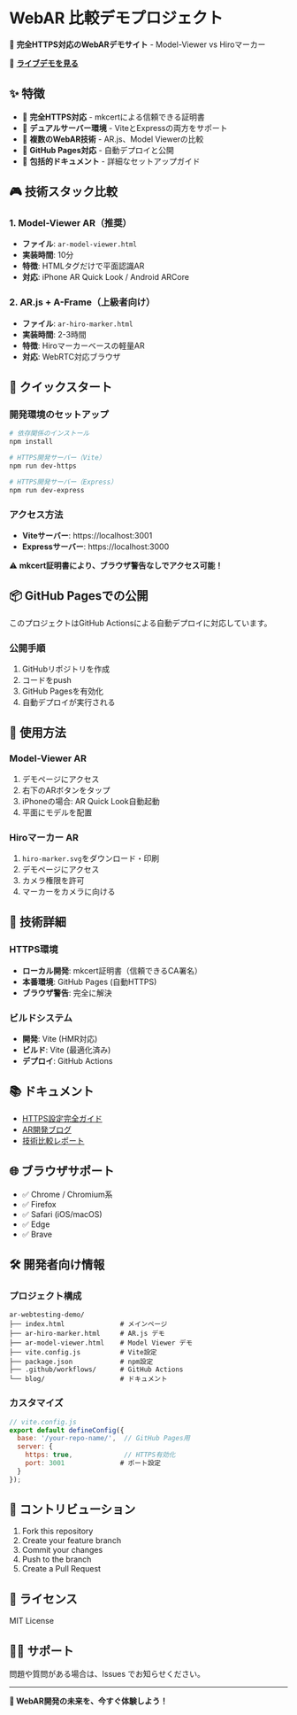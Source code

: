 # WebAR 比較デモプロジェクト

🚀 **完全HTTPS対応のWebARデモサイト** - Model-Viewer vs Hiroマーカー

🌟 **[ライブデモを見る](https://yamac-music.github.io/ar-webtesting-demo/)**

## ✨ 特徴

- 📱 **完全HTTPS対応** - mkcertによる信頼できる証明書
- 🚀 **デュアルサーバー環境** - ViteとExpressの両方をサポート
- 🎯 **複数のWebAR技術** - AR.js、Model Viewerの比較
- 🔧 **GitHub Pages対応** - 自動デプロイと公開
- 📖 **包括的ドキュメント** - 詳細なセットアップガイド

## 🎮 技術スタック比較

### 1. Model-Viewer AR（推奨）
- **ファイル**: `ar-model-viewer.html`
- **実装時間**: 10分
- **特徴**: HTMLタグだけで平面認識AR
- **対応**: iPhone AR Quick Look / Android ARCore

### 2. AR.js + A-Frame（上級者向け）
- **ファイル**: `ar-hiro-marker.html`
- **実装時間**: 2-3時間
- **特徴**: Hiroマーカーベースの軽量AR
- **対応**: WebRTC対応ブラウザ

## 🚀 クイックスタート

### 開発環境のセットアップ
```bash
# 依存関係のインストール
npm install

# HTTPS開発サーバー（Vite）
npm run dev-https

# HTTPS開発サーバー（Express）
npm run dev-express
```

### アクセス方法
- **Viteサーバー**: https://localhost:3001
- **Expressサーバー**: https://localhost:3000

⚠️ **mkcert証明書により、ブラウザ警告なしでアクセス可能！**

## 📦 GitHub Pagesでの公開

このプロジェクトはGitHub Actionsによる自動デプロイに対応しています。

### 公開手順
1. GitHubリポジトリを作成
2. コードをpush
3. GitHub Pagesを有効化
4. 自動デプロイが実行される

## 🎯 使用方法

### Model-Viewer AR
1. デモページにアクセス
2. 右下のARボタンをタップ
3. iPhoneの場合: AR Quick Look自動起動
4. 平面にモデルを配置

### Hiroマーカー AR
1. `hiro-marker.svg`をダウンロード・印刷
2. デモページにアクセス
3. カメラ権限を許可
4. マーカーをカメラに向ける

## 🔧 技術詳細

### HTTPS環境
- **ローカル開発**: mkcert証明書（信頼できるCA署名）
- **本番環境**: GitHub Pages (自動HTTPS)
- **ブラウザ警告**: 完全に解決

### ビルドシステム
- **開発**: Vite (HMR対応)
- **ビルド**: Vite (最適化済み)
- **デプロイ**: GitHub Actions

## 📚 ドキュメント

- [HTTPS設定完全ガイド](./blog/HTTPS_SETUP_COMPLETE_BLOG.md)
- [AR開発ブログ](./blog/AR_DEVELOPMENT_BLOG.md)
- [技術比較レポート](./COMPARISON_REPORT.md)

## 🌐 ブラウザサポート

- ✅ Chrome / Chromium系
- ✅ Firefox
- ✅ Safari (iOS/macOS)
- ✅ Edge
- ✅ Brave

## 🛠️ 開発者向け情報

### プロジェクト構成
```
ar-webtesting-demo/
├── index.html              # メインページ
├── ar-hiro-marker.html     # AR.js デモ
├── ar-model-viewer.html    # Model Viewer デモ
├── vite.config.js          # Vite設定
├── package.json            # npm設定
├── .github/workflows/      # GitHub Actions
└── blog/                   # ドキュメント
```

### カスタマイズ
```javascript
// vite.config.js
export default defineConfig({
  base: '/your-repo-name/',  // GitHub Pages用
  server: {
    https: true,             // HTTPS有効化
    port: 3001              # ポート設定
  }
});
```

## 🤝 コントリビューション

1. Fork this repository
2. Create your feature branch
3. Commit your changes
4. Push to the branch
5. Create a Pull Request

## 📄 ライセンス

MIT License

## 🙋‍♂️ サポート

問題や質問がある場合は、Issues でお知らせください。

---

**🎯 WebAR開発の未来を、今すぐ体験しよう！**